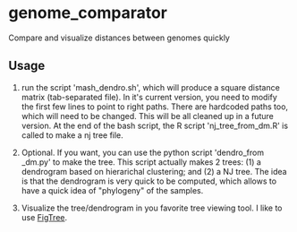 # genome_comparator
Compare and visualize distances between genomes quickly

## Usage

1. run the script 'mash_dendro.sh', which will produce a square distance matrix (tab-separated file). In it's current version, you need to modify the first few lines to point to right paths. There are hardcoded paths too, which will need to be changed. This will be all cleaned up in a future version. At the end of the bash script, the R script 'nj_tree_from_dm.R' is called to make a nj tree file.

2. Optional. If you want, you can use the python script 'dendro_from _dm.py' to make the tree. This script actually makes 2 trees: (1) a dendrogram based on hierarichal clustering; and (2) a NJ tree. The idea is that the dendrogram is very quick to be computed, which allows to have a quick idea of "phylogeny" of the samples.

3. Visualize the tree/dendrogram in you favorite tree viewing tool. I like to use [FigTree](http://tree.bio.ed.ac.uk/software/figtree/).

